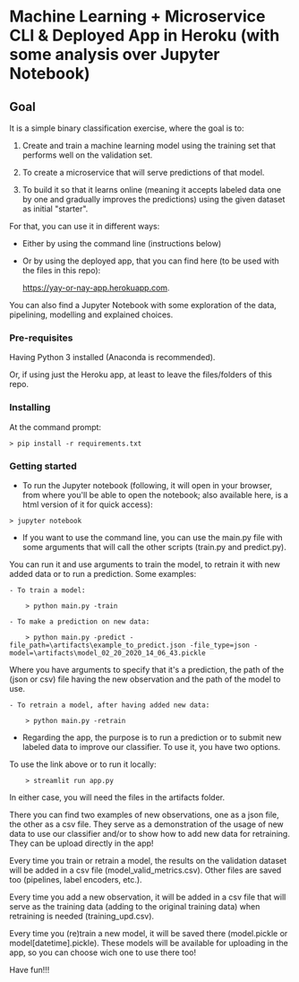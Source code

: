 # Machine Learning + Microservice CLI & Deployed App in Heroku (with some analysis over Jupyter Notebook)

## Goal

It is a simple binary classification exercise, where the goal is to:

1. Create and train a machine learning model using the training set that performs well on the validation set.

2. To create a microservice that will serve predictions of that model.

3. To build it so that it learns online (meaning it accepts labeled data one by one and gradually improves the predictions) using the given dataset as initial "starter".

For that, you can use it in different ways:
* Either by using the command line (instructions below)
* Or by using the deployed app, that you can find here (to be used with the files in this repo): 

    https://yay-or-nay-app.herokuapp.com.

You can also find a Jupyter Notebook with some exploration of the data, pipelining, modelling and explained choices.


### Pre-requisites

Having Python 3 installed (Anaconda is recommended).

Or, if using just the Heroku app, at least to leave the files/folders of this repo.

### Installing

At the command prompt:

```
> pip install -r requirements.txt
```

### Getting started

* To run the Jupyter notebook (following, it will open in your browser, from where you'll be able to open the notebook; also available here, is a html version of it for quick access):

```
> jupyter notebook
```


* If you want to use the command line, you can use the main.py file with some arguments that will call the other scripts (train.py and predict.py).

You can run it and use arguments to train the model, to retrain it with new added data or to run a prediction. Some examples:

    - To train a model:

```
    > python main.py -train
```

    - To make a prediction on new data:

```
    > python main.py -predict -file_path=\artifacts\example_to_predict.json -file_type=json -model=\artifacts\model_02_20_2020_14_06_43.pickle
```
Where you have arguments to specify that it's a prediction, the path of the (json or csv) file having the new observation and the path of the model to use.

    - To retrain a model, after having added new data:

```
    > python main.py -retrain
```


* Regarding the app, the purpose is to run a prediction or to submit new labeled data to improve our classifier. To use it, you have two options.

To use the link above or to run it locally:

```
    > streamlit run app.py
```
In either case, you will need the files in the artifacts folder.

There you can find two examples of new observations, one as a json file, the other as a csv file. They serve as a demonstration of the usage of new data to use our classifier and/or to show how to add new data for retraining. They can be upload directly in the app!

Every time you train or retrain a model, the results on the validation dataset will be added in a csv file (model_valid_metrics.csv). Other files are saved too (pipelines, label encoders, etc.).

Every time you add a new observation, it will be added in a csv file that will serve as the training data (adding to the original training data) when retraining is needed (training_upd.csv).

Every time you (re)train a new model, it will be saved there (model.pickle or model[datetime].pickle). These models will be available for uploading in the app, so you can choose wich one to use there too!


Have fun!!!
